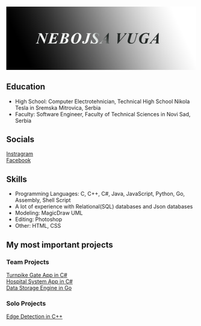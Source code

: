 ![Nebojsa's GitHub Banner](./assets/Banner.png)

## Education
- High School: Computer Electrotehnician, Technical High School Nikola Tesla in Sremska Mitrovica, Serbia
- Faculty: Software Engineer, Faculty of Technical Sciences in Novi Sad, Serbia

## Socials

<a href="https://www.instagram.com/n_vuga/" target="_blank">
  Instragram
</a>

<br>

<a href="https://www.facebook.com/nebojsa.vuga.1/" target="_blank">
  Facebook
</a>

<br>

## Skills

- Programming Languages: C, C++, C#, Java, JavaScript, Python, Go, Assembly, Shell Script
- A lot of experience with Relational(SQL) databases and Json databases
- Modeling: MagicDraw UML
- Editing: Photoshop
- Other: HTML, CSS


## My most important projects
### Team Projects

<a href="https://github.com/vuganebojsa/NaplatnaRampa" target="_blank">
  Turnpike Gate App in C#
</a>

<br>


<a href="https://github.com/kzi-nastava/course-project-t-13" target="_blank">
  Hospital System App in C#
</a>
<br>

<a href="https://github.com/vuganebojsa/ProjekatNASP" target="_blank">
  Data Storage Engine in Go
</a>

<br>

### Solo Projects

<a href="https://github.com/vuganebojsa/EdgeDetectionCpp" target="_blank">
 Edge Detection in C++
</a>
<br>
